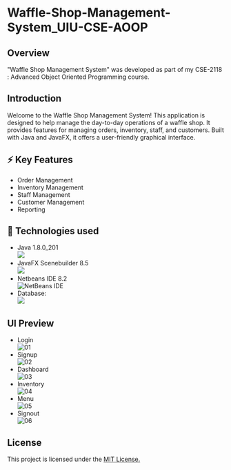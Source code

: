 
# Waffle-Shop-Management-System_UIU-CSE-AOOP

## Overview
"Waffle Shop Management System" was developed as part of my CSE-2118 : Advanced Object Oriented Programming course.

## Introduction
Welcome to the Waffle Shop Management System! This application is designed to help manage the day-to-day operations of a waffle shop. It provides features for managing orders, inventory, staff, and customers. Built with Java and JavaFX, it offers a user-friendly graphical interface.




## ⚡ Key Features

- Order Management
- Inventory Management
- Staff Management
- Customer Management
- Reporting


## 🔗 Technologies used

- Java 1.8.0_201<br>![](https://img.shields.io/badge/Java-ED8B00?style=for-the-badge&logo=openjdk&logoColor=white])
- JavaFX Scenebuilder 8.5<br>![](https://img.shields.io/badge/javafx-%23FF0000.svg?style=for-the-badge&logo=javafx&logoColor=white)
- Netbeans IDE 8.2<br>![NetBeans IDE](https://img.shields.io/badge/apache%20netbeans-1B6AC6?style=for-the-badge&logo=apache%20netbeans%20IDE&logoColor=white)
- Database:<br>![](https://img.shields.io/badge/MySQL-005C84?style=for-the-badge&logo=mysql&logoColor=white)

## UI Preview
- Login<br>![01](https://github.com/user-attachments/assets/adbd42cc-5cc8-4d7f-92ae-3f7ef6c582bd)
- Signup<br>![02](https://github.com/user-attachments/assets/692d8fa4-dc9b-4e38-86cf-f523ab4225ab)
- Dashboard<br>![03](https://github.com/user-attachments/assets/4e5785ae-11e2-40e6-adb8-f3ca542a03bc)
- Inventory<br>![04](https://github.com/user-attachments/assets/af24ccf6-92aa-4ef5-9572-587e4297c683)
- Menu<br>![05](https://github.com/user-attachments/assets/4ba53341-841a-4d3e-b2b1-52dfbd66a9a0)
- Signout<br>![06](https://github.com/user-attachments/assets/f5fa9f01-d968-44d3-9278-d197ae401e31)


## License
This project is licensed under the [MIT License.](https://choosealicense.com/licenses/mit/)

